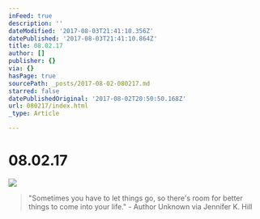 ```yaml
---
inFeed: true
description: ''
dateModified: '2017-08-03T21:41:10.356Z'
datePublished: '2017-08-03T21:41:10.864Z'
title: 08.02.17
author: []
publisher: {}
via: {}
hasPage: true
sourcePath: _posts/2017-08-02-080217.md
starred: false
datePublishedOriginal: '2017-08-02T20:50:50.168Z'
url: 080217/index.html
_type: Article

---
```

# 08.02.17
![](https://the-grid-user-content.s3-us-west-2.amazonaws.com/03869f69-905e-4383-8ea8-2e998096970e.jpg)

> "Sometimes you have to let things go, so there's room for better things to come into your life." - Author Unknown via Jennifer K. Hill